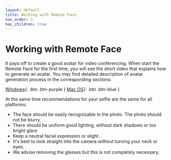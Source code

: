 ```yaml
---
layout: default
title: Working with Remote Face
nav_order: 3
has_children: true
---
```


# [](#header-1)Working with Remote Face
It pays off to create a good avatar for video conferencing. When start the Remote Face for the first time, you will see the short video that explains how to generate an avatar. You may find detailed description of avatar generation process in the corresponding sections:

[Windows](generating_avatar_windows){: .btn .btn-purple }
[Mac OS](generating_avatar_mac){: .btn .btn-blue }

At the same time recommendations for your selfie are the same for all platforms:

*   The face should be easily recognizable in the photo. The photo should not be blurry.
*   There should be uniform good lighting, without dark shadows or too bright glare
*   Keep a neutral facial expression or slight.
*   It's best to look straight into the camera without turning your neck or eyes.
*   We advise removing the glasses but this is not completely necessary.